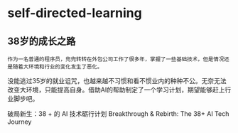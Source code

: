 # self-directed-learning
## 38岁的成长之路
    作为一名普通的程序员，兜兜转转在外包公司工作了很多年，掌握了一些基础技术，但是情况还是随着大环境和行业的变化发生了恶化。
没能逃过35岁的就业诅咒，也越来越不习惯和看不惯业内的种种不公。无奈无法改变大环境，只能提高自身。借助AI的帮助制定了一个学习计划，期望能够赶上行业脚步吧。

破局新生：38 + 的 AI 技术砺行计划
Breakthrough & Rebirth: The 38+ AI Tech Journey
